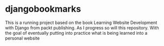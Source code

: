 # djangobookmarks
This is a running project based on the book Learning Website Development with Django from packt publishing. 
As I progress so will this repository. With the goal of eventually putting into practice what is being learned into a personal
website
